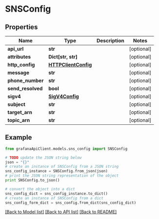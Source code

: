 # SNSConfig


## Properties
Name | Type | Description | Notes
------------ | ------------- | ------------- | -------------
**api_url** | **str** |  | [optional] 
**attributes** | **Dict[str, str]** |  | [optional] 
**http_config** | [**HTTPClientConfig**](HTTPClientConfig.md) |  | [optional] 
**message** | **str** |  | [optional] 
**phone_number** | **str** |  | [optional] 
**send_resolved** | **bool** |  | [optional] 
**sigv4** | [**SigV4Config**](SigV4Config.md) |  | [optional] 
**subject** | **str** |  | [optional] 
**target_arn** | **str** |  | [optional] 
**topic_arn** | **str** |  | [optional] 

## Example

```python
from grafanaApiClient.models.sns_config import SNSConfig

# TODO update the JSON string below
json = "{}"
# create an instance of SNSConfig from a JSON string
sns_config_instance = SNSConfig.from_json(json)
# print the JSON string representation of the object
print SNSConfig.to_json()

# convert the object into a dict
sns_config_dict = sns_config_instance.to_dict()
# create an instance of SNSConfig from a dict
sns_config_form_dict = sns_config.from_dict(sns_config_dict)
```
[[Back to Model list]](../README.md#documentation-for-models) [[Back to API list]](../README.md#documentation-for-api-endpoints) [[Back to README]](../README.md)


